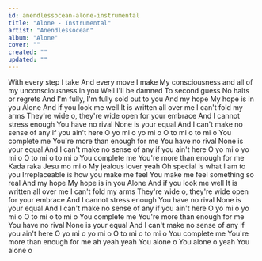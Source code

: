```yaml
---
id: anendlessocean-alone-instrumental
title: "Alone - Instrumental"
artist: "Anendlessocean"
album: "Alone"
cover: ""
created: ""
updated: ""
---
```


With every step I take
And every move I make
My consciousness and all of my unconsciousness in you
Well I'll be damned
To second guess
No halts or regrets
And I'm fully, I'm fully sold out to you
And my hope
My hope is in you
Alone
And if you look me well
It is written all over me
I can't fold my arms
They're wide o, they're wide open for your embrace
And I cannot stress enough
You have no rival
None is your equal
And I can't make no sense of any if you ain't here
O yo mi o yo mi o
O to mi o to mi o
You complete me
You're more than enough for me
You have no rival
None is your equal
And I can't make no sense of any if you ain't here
O yo mi o yo mi o
O to mi o to mi o
You complete me
You're more than enough for me
Kada raka
Jesu mo mi o
My jealous lover yeah
Oh special is what I am to you
Irreplaceable is how you make me feel
You make me feel something so real
And my hope
My hope is in you
Alone
And if you look me well
It is written all over me
I can't fold my arms
They're wide o, they're wide open for your embrace
And I cannot stress enough
You have no rival
None is your equal
And I can't make no sense of any if you ain't here
O yo mi o yo mi o
O to mi o to mi o
You complete me
You're more than enough for me
You have no rival
None is your equal
And I can't make no sense of any if you ain't here
O yo mi o yo mi o
O to mi o to mi o
You complete me
You're more than enough for me ah yeah yeah
You alone o
You alone o yeah
You alone o